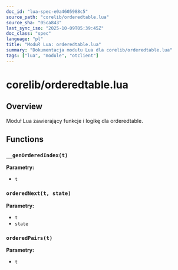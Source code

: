 ```yaml
---
doc_id: "lua-spec-e0a4605988c5"
source_path: "corelib/orderedtable.lua"
source_sha: "05ca843"
last_sync_iso: "2025-10-09T05:39:45Z"
doc_class: "spec"
language: "pl"
title: "Moduł Lua: orderedtable.lua"
summary: "Dokumentacja modułu Lua dla corelib/orderedtable.lua"
tags: ["lua", "module", "otclient"]
---
```


# corelib/orderedtable.lua

## Overview

Moduł Lua zawierający funkcje i logikę dla orderedtable.

## Functions

### `__genOrderedIndex(t)`

**Parametry:**

- `t`

### `orderedNext(t, state)`

**Parametry:**

- `t`
- `state`

### `orderedPairs(t)`

**Parametry:**

- `t`
